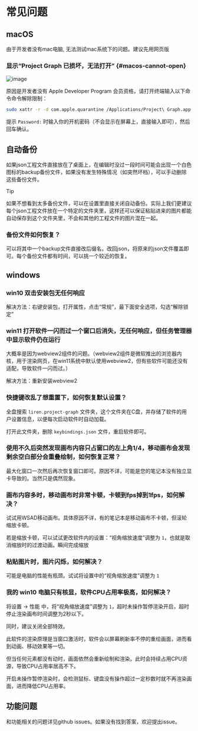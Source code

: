 # 常见问题

## macOS

由于开发者没有mac电脑, 无法测试mac系统下的问题。建议先用网页版

### 显示“Project Graph 已损坏，无法打开” {#macos-cannot-open}

![image](https://s2.loli.net/2024/12/14/1YmknvPljQyR98U.png)

原因是开发者没有 Apple Developer Program 会员资格，请打开终端输入以下命令命令解除限制：

```bash
sudo xattr -r -d com.apple.quarantine /Applications/Project\ Graph.app
```

提示 `Password:` 时输入你的开机密码（不会显示在屏幕上，直接输入即可），然后回车确认。

## 自动备份

如果json工程文件直接放在了桌面上，在编辑时没过一段时间可能会出现一个白色图标的backup备份文件，如果没有发生特殊情况（如突然坏档），可以手动删除这些备份文件。

> [!TIP]
> 如果不想看到太多备份文件，可以在设置里直接关闭自动备份。实际上我们更建议每个json工程文件放在一个特定的文件夹里，这样还可以保证粘贴进来的图片都能自动保存到这个文件夹里，不会和其他的工程文件的图片混在一起。

### 备份文件如何恢复？

可以将其中一个backup文件直接改后缀名，改回json，将原来的json文件覆盖即可。每个备份文件都有时间，可以挑一个较近的恢复。

## windows

### win10 双击安装包无任何响应

解决方法：右键安装包，打开属性，点击“常规”，最下面安全选项，勾选“解除锁定”

### win11 打开软件一闪而过一个窗口后消失，无任何响应，但任务管理器中显示软件仍在运行

大概率是因为webview2组件的问题。（webview2组件是微软推出的浏览器内核，用于渲染网页，在win11系统中默认使用webview2，但有些软件可能还没有适配，导致软件一闪而过。）

解决方法：重新安装webview2

### 快捷键改乱了想重置下，如何恢复默认设置？

全盘搜索 `liren.project-graph` 文件夹，这个文件夹在C盘，并存储了软件的用户设置信息，以便每次启动软件时自动加载。

打开此文件夹，删除 `keybindings.json` 文件，重启软件即可。

### 使用不久后突然发现画布内容只占窗口的左上角1/4，移动画布会发现剩余空白部分会重叠绘制，如何恢复正常？

最大化窗口一次然后再次恢复窗口即可。原因不详，可能是您的笔记本没有独立显卡导致的。当然只是偶然现象。

### 画布内容多时，移动画布时非常卡顿，卡顿到fps掉到1fps，如何解决？

试试用WSAD移动画布。具体原因不详，有的笔记本是移动画布不卡顿，但滚轮缩放卡顿。

若是缩放卡顿，可以试试更改软件内的设置：“视角缩放速度”调整为 `1`，也就是取消缩放时的过渡动画。瞬间完成缩放

### 粘贴图片时，图片闪烁，如何解决？

可能是电脑的性能有瓶颈。试试将设置中的“视角缩放速度”调整为 `1`

### 我的 win10 电脑只有核显，软件CPU占用率极高，如何解决？

将设置 -> 性能 中，将“视角缩放速度”调整为 `1`，超时未操作暂停渲染开启，超时停止渲染画布时间调整为2秒以下。

同时，建议关闭全部特效。

此软件的渲染原理是当窗口激活时，软件会以屏幕刷新率不停的重绘画面，进而看到动画、移动效果等一切。

但当任何元素都没有动时，画面依然会重新绘制和渲染。此时会持续占用CPU资源，导致CPU占用率居高不下。

开启未操作暂停渲染时，会检测鼠标、键盘没有操作超过一定秒数时就不再渲染画面，进而降低CPU占用率。

## 功能问题

和功能相关的问题详见github issues。如果没有找到答案，欢迎提出issue。
